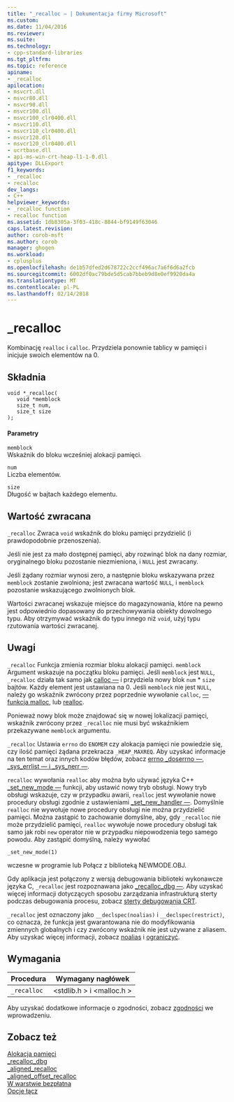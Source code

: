 ```yaml
---
title: "_recalloc — | Dokumentacja firmy Microsoft"
ms.custom: 
ms.date: 11/04/2016
ms.reviewer: 
ms.suite: 
ms.technology:
- cpp-standard-libraries
ms.tgt_pltfrm: 
ms.topic: reference
apiname:
- _recalloc
apilocation:
- msvcrt.dll
- msvcr80.dll
- msvcr90.dll
- msvcr100.dll
- msvcr100_clr0400.dll
- msvcr110.dll
- msvcr110_clr0400.dll
- msvcr120.dll
- msvcr120_clr0400.dll
- ucrtbase.dll
- api-ms-win-crt-heap-l1-1-0.dll
apitype: DLLExport
f1_keywords:
- _recalloc
- recalloc
dev_langs:
- C++
helpviewer_keywords:
- _recalloc function
- recalloc function
ms.assetid: 1db8305a-3f03-418c-8844-bf9149f63046
caps.latest.revision: 
author: corob-msft
ms.author: corob
manager: ghogen
ms.workload:
- cplusplus
ms.openlocfilehash: de1b57dfed2d678722c2ccf496ac7a6f6d6a2fcb
ms.sourcegitcommit: 6002df0ac79bde5d5cab7bbeb9d8e0ef9920da4a
ms.translationtype: MT
ms.contentlocale: pl-PL
ms.lasthandoff: 02/14/2018
---
```

# <a name="recalloc"></a>_recalloc
Kombinację `realloc` i `calloc`. Przydziela ponownie tablicy w pamięci i inicjuje swoich elementów na 0.  
  
## <a name="syntax"></a>Składnia  
  
```  
void *_recalloc(   
   void *memblock  
   size_t num,  
   size_t size   
);  
```  
  
#### <a name="parameters"></a>Parametry  
 `memblock`  
 Wskaźnik do bloku wcześniej alokacji pamięci.  
  
 `num`  
 Liczba elementów.  
  
 `size`  
 Długość w bajtach każdego elementu.  
  
## <a name="return-value"></a>Wartość zwracana  
 `_recalloc` Zwraca `void` wskaźnik do bloku pamięci przydzielić (i prawdopodobnie przenoszenia).  
  
 Jeśli nie jest za mało dostępnej pamięci, aby rozwinąć blok na dany rozmiar, oryginalnego bloku pozostanie niezmieniona, i `NULL` jest zwracany.  
  
 Jeśli żądany rozmiar wynosi zero, a następnie bloku wskazywana przez `memblock` zostanie zwolniona; jest zwracana wartość `NULL`, i `memblock` pozostanie wskazującego zwolnionych blok.  
  
 Wartości zwracanej wskazuje miejsce do magazynowania, które na pewno jest odpowiednio dopasowany do przechowywania obiekty dowolnego typu. Aby otrzymywać wskaźnik do typu innego niż `void`, użyj typu rzutowania wartości zwracanej.  
  
## <a name="remarks"></a>Uwagi  
 `_recalloc` Funkcja zmienia rozmiar bloku alokacji pamięci. `memblock` Argument wskazuje na początku bloku pamięci. Jeśli `memblock` jest `NULL`, `_recalloc` działa tak samo jak [calloc —](../../c-runtime-library/reference/calloc.md) i przydziela nowy blok `num`  *  `size` bajtów. Każdy element jest ustawiana na 0. Jeśli `memblock` nie jest `NULL`, należy go wskaźnik zwrócony przez poprzednie wywołanie `calloc`, [— funkcja malloc](../../c-runtime-library/reference/malloc.md), lub [realloc](../../c-runtime-library/reference/realloc.md).  
  
 Ponieważ nowy blok może znajdować się w nowej lokalizacji pamięci, wskaźnik zwrócony przez `_recalloc` nie musi być wskaźnikiem przekazywane `memblock` argumentu.  
  
 `_recalloc` Ustawia `errno` do `ENOMEM` czy alokacja pamięci nie powiedzie się, czy ilość pamięci żądana przekracza `_HEAP_MAXREQ`. Aby uzyskać informacje na ten temat oraz innych kodów błędów, zobacz [errno _doserrno —, _sys_errlist — i _sys_nerr —](../../c-runtime-library/errno-doserrno-sys-errlist-and-sys-nerr.md).  
  
 `recalloc` wywołania `realloc` aby można było używać języka C++ [_set_new_mode —](../../c-runtime-library/reference/set-new-mode.md) funkcji, aby ustawić nowy tryb obsługi. Nowy tryb obsługi wskazuje, czy w przypadku awarii, `realloc` jest wywołanie nowe procedury obsługi zgodnie z ustawieniami [_set_new_handler —](../../c-runtime-library/reference/set-new-handler.md). Domyślnie `realloc` nie wywołuje nowe procedury obsługi nie można przydzielić pamięci. Można zastąpić to zachowanie domyślne, aby, gdy `_recalloc` nie może przydzielić pamięci, `realloc` wywołuje nowe procedury obsługi tak samo jak robi `new` operator nie w przypadku niepowodzenia tego samego powodu. Aby zastąpić domyślną, należy wywołać  
  
```  
_set_new_mode(1)  
```  
  
 wczesne w programie lub Połącz z biblioteką NEWMODE.OBJ.  
  
 Gdy aplikacja jest połączony z wersją debugowania biblioteki wykonawcze języka C, `_recalloc` jest rozpoznawana jako [_recalloc_dbg —](../../c-runtime-library/reference/recalloc-dbg.md). Aby uzyskać więcej informacji dotyczących sposobu zarządzania infrastrukturą sterty podczas debugowania procesu, zobacz [sterty debugowania CRT](/visualstudio/debugger/crt-debug-heap-details).  
  
 `_recalloc` jest oznaczony jako `__declspec(noalias)` i `__declspec(restrict)`, co oznacza, że funkcja jest gwarantowana nie do modyfikowania zmiennych globalnych i czy zwrócony wskaźnik nie jest używane z aliasem. Aby uzyskać więcej informacji, zobacz [noalias](../../cpp/noalias.md) i [ograniczyć](../../cpp/restrict.md).  
  
## <a name="requirements"></a>Wymagania  
  
|Procedura|Wymagany nagłówek|  
|-------------|---------------------|  
|`_recalloc`|\<stdlib.h > i \<malloc.h >|  
  
 Aby uzyskać dodatkowe informacje o zgodności, zobacz [zgodności](../../c-runtime-library/compatibility.md) we wprowadzeniu.  
  
## <a name="see-also"></a>Zobacz też  
 [Alokacja pamięci](../../c-runtime-library/memory-allocation.md)   
 [_recalloc_dbg](../../c-runtime-library/reference/recalloc-dbg.md)   
 [_aligned_recalloc](../../c-runtime-library/reference/aligned-recalloc.md)   
 [_aligned_offset_recalloc](../../c-runtime-library/reference/aligned-offset-recalloc.md)   
 [W warstwie bezpłatna](../../c-runtime-library/reference/free.md)   
 [Opcje łącz](../../c-runtime-library/link-options.md)